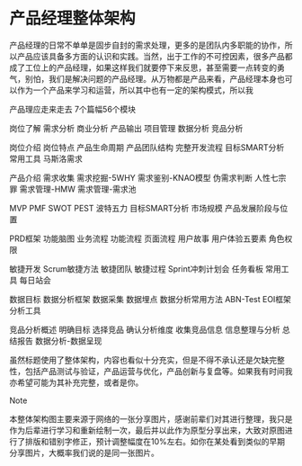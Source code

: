 # 产品经理整体架构
产品经理的日常不单单是固步自封的需求处理，更多的是团队内多职能的协作，所以产品应该具备多方面的认识和实践。当然，出于工作的不可控因素，很多产品都成了工位上的产品经理，如果这样我们就要停下来反思，甚至需要一点转变的勇气，别怕，我们是解决问题的产品经理。从万物都是产品来看，产品经理本身也可以作为一个产品来学习和运营，所以其中也有一定的架构模式，所以我



产品理应走来走去 7个篇幅56个模块

岗位了解 需求分析 商业分析 产品输出 项目管理 数据分析 竞品分析

岗位介绍 岗位特点 产品生命周期 产品团队结构 完整开发流程 目标SMART分析 常用工具 马斯洛需求

产品介绍 需求收集 需求挖掘-5WHY 需求鉴别-KNAO模型 伪需求判断 人性七宗罪 需求管理-HMW 需求管理-需求池

MVP PMF SWOT PEST 波特五力 目标SMART分析 市场规模 产品发展阶段与位置

PRD框架 功能脑图 业务流程 功能流程 页面流程 用户故事 用户体验五要素 角色权限

敏捷开发 Scrum敏捷方法 敏捷团队 敏捷过程 Sprint冲刺计划会 任务看板 常用工具 每日站会

数据目标 数据分析框架 数据采集 数据埋点 数据分析常用方法 ABN-Test EOI框架 分析工具

竞品分析概述 明确目标 选择竞品 确认分析维度 收集竞品信息 信息整理与分析 总结报告 数据分析-数据呈现



虽然标题使用了整体架构，内容也看似十分充实，但是不得不承认还是欠缺完整性，包括产品测试与验证，产品运营与优化，产品创新与复盘等。如果我有时间我亦希望可能为其补充完整，或者是你。

> [!NOTE]
> 本整体架构图主要来源于网络的一张分享图片，感谢前辈们对其进行整理，我只是作为后辈进行学习和重新绘制一次，最后并以此作为原型分享出来，大致对原图进行了排版和错别字修正，预计调整幅度在10%左右。如你在某处看到类似的早期分享图片，大概率我们说的是同一张图片。
